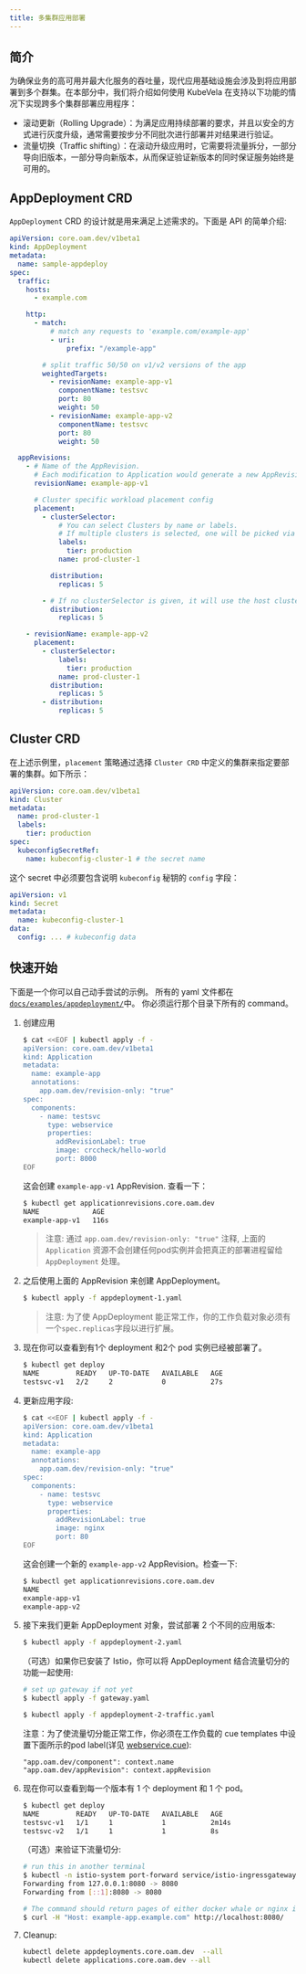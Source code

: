 ```yaml
---
title: 多集群应用部署
---
```


## 简介

为确保业务的高可用并最大化服务的吞吐量，现代应用基础设施会涉及到将应用部署到多个群集。在本部分中，我们将介绍如何使用 KubeVela 在支持以下功能的情况下实现跨多个集群部署应用程序：

- 滚动更新（Rolling Upgrade）：为满足应用持续部署的要求，并且以安全的方式进行灰度升级，通常需要按步分不同批次进行部署并对结果进行验证。
- 流量切换（Traffic shifting）：在滚动升级应用时，它需要将流量拆分，一部分导向旧版本，一部分导向新版本，从而保证验证新版本的同时保证服务始终是可用的。

## AppDeployment CRD

`AppDeployment` CRD 的设计就是用来满足上述需求的。下面是 API 的简单介绍:

```yaml
apiVersion: core.oam.dev/v1beta1
kind: AppDeployment
metadata:
  name: sample-appdeploy
spec:
  traffic:
    hosts:
      - example.com

    http:
      - match:
          # match any requests to 'example.com/example-app'
          - uri:
              prefix: "/example-app"

        # split traffic 50/50 on v1/v2 versions of the app
        weightedTargets:
          - revisionName: example-app-v1
            componentName: testsvc
            port: 80
            weight: 50
          - revisionName: example-app-v2
            componentName: testsvc
            port: 80
            weight: 50

  appRevisions:
    - # Name of the AppRevision.
      # Each modification to Application would generate a new AppRevision.
      revisionName: example-app-v1

      # Cluster specific workload placement config
      placement:
        - clusterSelector:
            # You can select Clusters by name or labels.
            # If multiple clusters is selected, one will be picked via a unique hashing algorithm.
            labels:
              tier: production
            name: prod-cluster-1

          distribution:
            replicas: 5

        - # If no clusterSelector is given, it will use the host cluster in which this CR exists
          distribution:
            replicas: 5

    - revisionName: example-app-v2
      placement:
        - clusterSelector:
            labels:
              tier: production
            name: prod-cluster-1
          distribution:
            replicas: 5
        - distribution:
            replicas: 5
```

## Cluster CRD

在上述示例里，`placement` 策略通过选择 `Cluster CRD` 中定义的集群来指定要部署的集群。如下所示：

```yaml
apiVersion: core.oam.dev/v1beta1
kind: Cluster
metadata:
  name: prod-cluster-1
  labels:
    tier: production
spec:
  kubeconfigSecretRef:
    name: kubeconfig-cluster-1 # the secret name
```

这个 secret 中必须要包含说明 `kubeconfig` 秘钥的 `config` 字段：

```yaml
apiVersion: v1
kind: Secret
metadata:
  name: kubeconfig-cluster-1
data:
  config: ... # kubeconfig data
```

## 快速开始

下面是一个你可以自己动手尝试的示例。 所有的 yaml 文件都在 [`docs/examples/appdeployment/`](https://github.com/kubevela/kubevela/tree/master/docs/examples/appdeployment)中。
你必须运行那个目录下所有的 command。

1. 创建应用

   ```bash
   $ cat <<EOF | kubectl apply -f -
   apiVersion: core.oam.dev/v1beta1
   kind: Application
   metadata:
     name: example-app
     annotations:
       app.oam.dev/revision-only: "true"
   spec:
     components:
       - name: testsvc
         type: webservice
         properties:
           addRevisionLabel: true
           image: crccheck/hello-world
           port: 8000
   EOF
   ```

   这会创建 `example-app-v1` AppRevision. 查看一下：

   ```bash
   $ kubectl get applicationrevisions.core.oam.dev
   NAME             AGE
   example-app-v1   116s
   ```

   > 注意: 通过 `app.oam.dev/revision-only: "true"` 注释, 上面的 `Application` 资源不会创建任何pod实例并会把真正的部署进程留给 `AppDeployment` 处理。

2. 之后使用上面的 AppRevision 来创建 AppDeployment。

   ```bash
   $ kubectl apply -f appdeployment-1.yaml
   ```

   > 注意: 为了使 AppDeployment 能正常工作，你的工作负载对象必须有一个`spec.replicas`字段以进行扩展。

3. 现在你可以查看到有1个 deployment 和2个 pod 实例已经被部署了。

   ```bash
   $ kubectl get deploy
   NAME         READY   UP-TO-DATE   AVAILABLE   AGE
   testsvc-v1   2/2     2            0           27s
   ```

4. 更新应用字段:

   ```bash
   $ cat <<EOF | kubectl apply -f -
   apiVersion: core.oam.dev/v1beta1
   kind: Application
   metadata:
     name: example-app
     annotations:
       app.oam.dev/revision-only: "true"
   spec:
     components:
       - name: testsvc
         type: webservice
         properties:
           addRevisionLabel: true
           image: nginx
           port: 80
   EOF
   ```

   这会创建一个新的 `example-app-v2` AppRevision。检查一下:

   ```bash
   $ kubectl get applicationrevisions.core.oam.dev
   NAME
   example-app-v1
   example-app-v2
   ```

5. 接下来我们更新 AppDeployment 对象，尝试部署 2 个不同的应用版本:

   ```bash
   $ kubectl apply -f appdeployment-2.yaml
   ```

   （可选）如果你已安装了 Istio，你可以将 AppDeployment 结合流量切分的功能一起使用:

   ```bash
   # set up gateway if not yet
   $ kubectl apply -f gateway.yaml

   $ kubectl apply -f appdeployment-2-traffic.yaml
   ```

   注意：为了使流量切分能正常工作，你必须在工作负载的 cue templates 中设置下面所示的pod label(详见 [webservice.cue](https://github.com/kubevela/kubevela/blob/master/hack/vela-templates/cue/webservice.cue)):

   ```shell
   "app.oam.dev/component": context.name
   "app.oam.dev/appRevision": context.appRevision
   ```

6. 现在你可以查看到每一个版本有 1 个 deployment 和 1 个 pod。

   ```bash
   $ kubectl get deploy
   NAME         READY   UP-TO-DATE   AVAILABLE   AGE
   testsvc-v1   1/1     1            1           2m14s
   testsvc-v2   1/1     1            1           8s
   ```

   （可选）来验证下流量切分:

   ```bash
   # run this in another terminal
   $ kubectl -n istio-system port-forward service/istio-ingressgateway 8080:80
   Forwarding from 127.0.0.1:8080 -> 8080
   Forwarding from [::1]:8080 -> 8080

   # The command should return pages of either docker whale or nginx in 50/50
   $ curl -H "Host: example-app.example.com" http://localhost:8080/
   ```

7. Cleanup:

   ```bash
   kubectl delete appdeployments.core.oam.dev  --all
   kubectl delete applications.core.oam.dev --all
   ```
